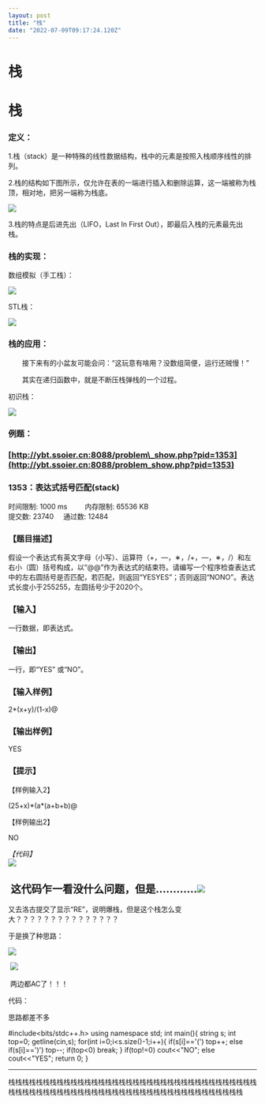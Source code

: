 ```yaml
---
layout: post
title: "栈"
date: "2022-07-09T09:17:24.120Z"
---
```

栈
=

栈
=

### 定义：

1.栈（stack）是一种特殊的线性数据结构，栈中的元素是按照入栈顺序线性的排列。

2.栈的结构如下图所示，仅允许在表的一端进行插入和删除运算，这一端被称为栈顶，相对地，把另一端称为栈底。

![](https://img2022.cnblogs.com/blog/2870264/202207/2870264-20220709122647311-1551762794.png)

3.栈的特点是后进先出（LIFO，Last In First Out），即最后入栈的元素最先出栈。

### 栈的实现：

数组模拟（手工栈）：

![](https://img2022.cnblogs.com/blog/2870264/202207/2870264-20220708221947230-2016247530.png)

STL栈：

![](https://img2022.cnblogs.com/blog/2870264/202207/2870264-20220708222408339-1895333037.png)

### 栈的应用：

　　接下来有的小盆友可能会问：“这玩意有啥用？没数组简便，运行还贼慢！”

　　其实在递归函数中，就是不断压栈弹栈的一个过程。

初识栈：

![](https://img2022.cnblogs.com/blog/2870264/202207/2870264-20220708223553542-1124858493.png)

### 例题：

### [http://ybt.ssoier.cn:8088/problem\_show.php?pid=1353](http://ybt.ssoier.cn:8088/problem_show.php?pid=1353)

### 1353：表达式括号匹配(stack)

  
时间限制: 1000 ms         内存限制: 65536 KB  
提交数: 23740     通过数: 12484

### 【题目描述】

假设一个表达式有英文字母（小写）、运算符（+，—，∗，/+，—，∗，/）和左右小（圆）括号构成，以“@@”作为表达式的结束符。请编写一个程序检查表达式中的左右圆括号是否匹配，若匹配，则返回“YESYES”；否则返回“NONO”。表达式长度小于255255，左圆括号少于2020个。

### 【输入】

一行数据，即表达式。

### 【输出】

一行，即“YES” 或“NO”。

### 【输入样例】

2\*(x+y)/(1-x)@

### 【输出样例】

YES

### 【提示】

【样例输入2】

(25+x)\*(a\*(a+b+b)@

【样例输出2】

NO

_【代码】  
![](https://img2022.cnblogs.com/blog/2870264/202207/2870264-20220709120934915-2063640463.png)_

 这代码乍一看没什么问题，但是…………![](https://img2022.cnblogs.com/blog/2870264/202207/2870264-20220709121108972-822123949.png)
---------------------------------------------------------------------------------------------------------------

又去洛古提交了显示“RE”，说明爆栈，但是这个栈怎么变大？？？？？？？？？？？？？？？

于是换了种思路：

_![](https://img2022.cnblogs.com/blog/2870264/202207/2870264-20220709121900225-363895317.png)_

 ![](https://img2022.cnblogs.com/blog/2870264/202207/2870264-20220709121929063-1257079500.png)

 两边都AC了！！！

代码：

思路都差不多

#include<bits/stdc++.h>
using namespace std;
int main(){
    string s;
    int top=0;
    getline(cin,s);
    for(int i=0;i<s.size()-1;i++){
        if(s\[i\]=='(') top++;
        else if(s\[i\]==')') top--;
        if(top<0) break;
    }
    if(top!=0) cout<<"NO";
    else cout<<"YES";
    return 0;
}

* * *

栈栈栈栈栈栈栈栈栈栈栈栈栈栈栈栈栈栈栈栈栈栈栈栈栈栈栈栈栈栈栈栈栈栈栈栈栈栈栈栈栈栈栈栈栈栈栈栈栈栈栈栈栈栈栈栈栈栈栈栈栈栈栈栈栈栈栈栈栈栈